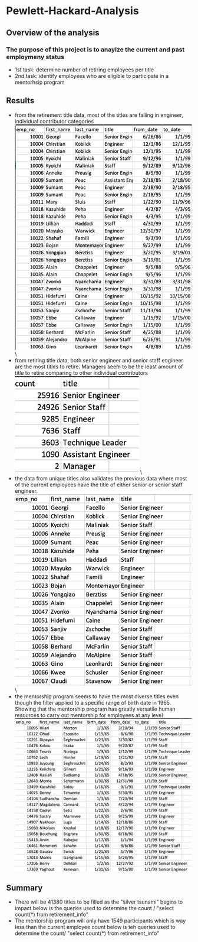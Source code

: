 # Pewlett-Hackard-Analysis
## Overview of the analysis
### The purpose of this project is to anaylze the current and past employmeny status
- 1st task: determine number of retiring employees per title
- 2nd task: identify employees who are eligible to participate in a mentorhsip program
## Results
- from the retirement title data, most of the titles are falling in engineer, individual contributor categories
![retirement_titles.png](https://github.com/chris820629/Pewlett-Hackard-Analysis/blob/main/Resources/retirement_titles.png) \
- from retiring title data, both senior engineer and senior staff engineer are the most titles to retire. Managers seem to be the least amount of title to retire comparing to other individual contributors
![retiring_titles.png](https://github.com/chris820629/Pewlett-Hackard-Analysis/blob/main/Resources/retiring_titles.png) \
- the data from unique titles also validates the previous data where most of the current employees have the title of either senior or senior staff engineer. 
![unique_titles.png](https://github.com/chris820629/Pewlett-Hackard-Analysis/blob/main/Resources/unique_titles.png) \
- the mentorship program seems to have the most diverse titles even though the filter applied to a specific range of birth date in 1965. Showing that the mentorship program has greatly versatile human resources to carry out mentorship for employees at any level
![mentorship_eligibility.png](https://github.com/chris820629/Pewlett-Hackard-Analysis/blob/main/Resources/mentorship_eligibility.png) 
## Summary
- There will be 41380 titles to be filled as the "silver tsunami" begins to impact 
below is the queries used to determine the count /
"select count(*)
from retirement_info"
- The mentorship program will only have 1549 participants which is way less than the current employee count
below is teh queries used to determine the count/
"select count(*)
from retirement_info" 





